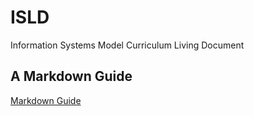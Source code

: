 # ISLD
Information Systems Model Curriculum Living Document

## A Markdown Guide
[Markdown Guide](https://www.markdownguide.org/cheat-sheet)
